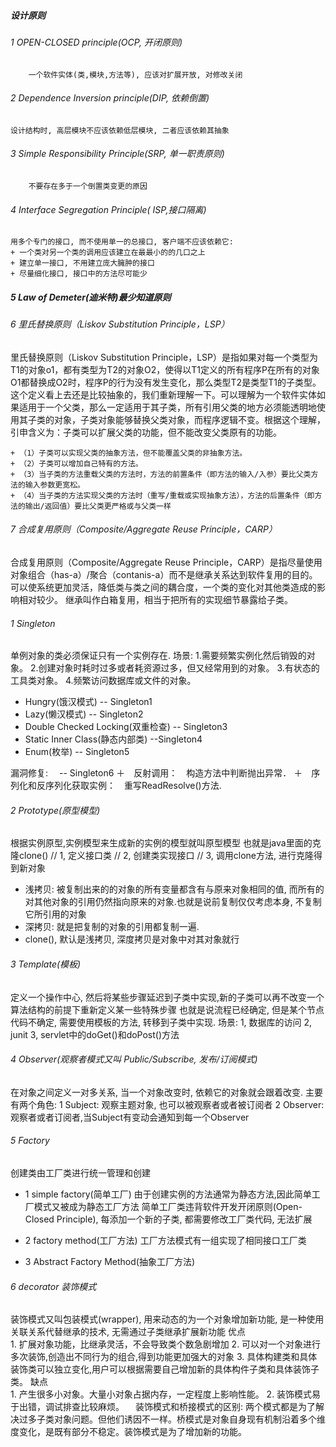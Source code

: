 ##### 设计原则
###### 1 OPEN-CLOSED principle(OCP, 开闭原则)
        一个软件实体(类,模块,方法等), 应该对扩展开放, 对修改关闭
###### 2 Dependence Inversion principle(DIP, 依赖倒置)
    设计结构时, 高层模块不应该依赖低层模块, 二者应该依赖其抽象

###### 3 Simple Responsibility Principle(SRP, 单一职责原则)
        不要存在多于一个倒置类变更的原因
###### 4 Interface Segregation Principle( ISP,接口隔离)
    用多个专门的接口, 而不使用单一的总接口, 客户端不应该依赖它:
    + 一个类对另一个类的调用应该建立在最最小的的几口之上
    + 建立单一接口, 不用建立庞大臃肿的接口
    + 尽量细化接口, 接口中的方法尽可能少
##### 5 Law of Demeter(迪米特)最少知道原则

###### 6 里氏替换原则（Liskov Substitution Principle，LSP）
里氏替换原则（Liskov Substitution Principle，LSP）是指如果对每一个类型为T1的对象o1，都有类型为T2的对象O2，使得以T1定义的所有程序P在所有的对象O1都替换成O2时，程序P的行为没有发生变化，那么类型T2是类型T1的子类型。
这个定义看上去还是比较抽象的，我们重新理解一下。可以理解为一个软件实体如果适用于一个父类，那么一定适用于其子类，所有引用父类的地方必须能透明地使用其子类的对象，子类对象能够替换父类对象，而程序逻辑不变。根据这个理解，引申含义为：子类可以扩展父类的功能，但不能改变父类原有的功能。

    + （1）子类可以实现父类的抽象方法，但不能覆盖父类的非抽象方法。
    + （2）子类可以增加自己特有的方法。
    + （3）当子类的方法重载父类的方法时，方法的前置条件（即方法的输入/入参）要比父类方法的输入参数更宽松。
    + （4）当子类的方法实现父类的方法时（重写/重载或实现抽象方法），方法的后置条件（即方法的输出/返回值）要比父类更严格或与父类一样

###### 7 合成复用原则（Composite/Aggregate Reuse Principle，CARP）
  合成复用原则（Composite/Aggregate Reuse Principle，CARP）是指尽量使用对象组合（has-a）/聚合（contanis-a）而不是继承关系达到软件复用的目的。可以使系统更加灵活，降低类与类之间的耦合度，一个类的变化对其他类造成的影响相对较少。
继承叫作白箱复用，相当于把所有的实现细节暴露给子类。

###### 1 Singleton
   单例对象的类必须保证只有一个实例存在.
 场景:
    1.需要频繁实例化然后销毁的对象。 
    2.创建对象时耗时过多或者耗资源过多，但又经常用到的对象。 
    3.有状态的工具类对象。 
    4.频繁访问数据库或文件的对象。

+ Hungry(饿汉模式) -- Singleton1
+ Lazy(懒汉模式) -- Singleton2
+ Double Checked Locking(双重检查) -- Singleton3
+ Static Inner Class(静态内部类) --Singleton4
+ Enum(枚举)       -- Singleton5

漏洞修复:　 -- Singleton6
＋　反射调用：　构造方法中判断抛出异常．
＋　序列化和反序列化获取实例：　重写ReadResolve()方法.

###### 2 Prototype(原型模型)
根据实例原型,实例模型来生成新的实例的模型就叫原型模型
也就是java里面的克隆clone()
// 1, 定义接口类
// 2, 创建类实现接口
// 3, 调用clone方法, 进行克隆得到新对象

+ 浅拷贝:
    被复制出来的的对象的所有变量都含有与原来对象相同的值, 而所有的对其他对象的引用仍然指向原来的对象.也就是说前复制仅仅考虑本身, 不复制它所引用的对象
+ 深拷贝: 就是把复制的对象的引用都复制一遍.
+ clone(), 默认是浅拷贝, 深度拷贝是对象中对其对象就行

###### 3 Template(模板)
定义一个操作中心, 然后将某些步骤延迟到子类中实现,新的子类可以再不改变一个算法结构的前提下重新定义某一些特殊步骤
也就是说流程已经确定, 但是某个节点代码不确定, 需要使用模板的方法, 转移到子类中实现.
场景: 
    1, 数据库的访问
    2, junit
    3, servlet中的doGet()和doPost()方法

###### 4 Observer(观察者模式又叫 Public/Subscribe, 发布/订阅模式)
在对象之间定义一对多关系, 当一个对象改变时, 依赖它的对象就会跟着改变.
主要有两个角色: 
    1 Subject: 观察主题对象, 也可以被观察者或者被订阅者
    2 Observer: 观察者或者订阅者,当Subject有变动会通知到每一个Observer

###### 5 Factory
 创建类由工厂类进行统一管理和创建

+ 1 simple factory(简单工厂)
由于创建实例的方法通常为静态方法,因此简单工厂模式又被成为静态工厂方法
简单工厂类违背软件开发开闭原则(Open-Closed Principle), 每添加一个新的子类, 都需要修改工厂类代码, 无法扩展

+ 2 factory method(工厂方法)
工厂方法模式有一组实现了相同接口工厂类

+ 3 Abstract Factory Method(抽象工厂方法)


###### 6 decorator 装饰模式
装饰模式又叫包装模式(wrapper), 用来动态的为一个对象增加新功能, 是一种使用关联关系代替继承的技术, 无需通过子类继承扩展新功能
优点  
    1. 扩展对象功能，比继承灵活，不会导致类个数急剧增加
    2. 可以对一个对象进行多次装饰,创造出不同行为的组合,得到功能更加强大的对象
    3. 具体构建类和具体装饰类可以独立变化,用户可以根据需要自己增加新的具体构件子类和具体装饰子类。
缺点  
    1. 产生很多小对象。大量小对象占据内存，一定程度上影响性能。
    2. 装饰模式易于出错，调试排查比较麻烦。
 装饰模式和桥接模式的区别: 两个模式都是为了解决过多子类对象问题。但他们诱因不一样。桥模式是对象自身现有机制沿着多个维度变化，是既有部分不稳定。装饰模式是为了增加新的功能。






























